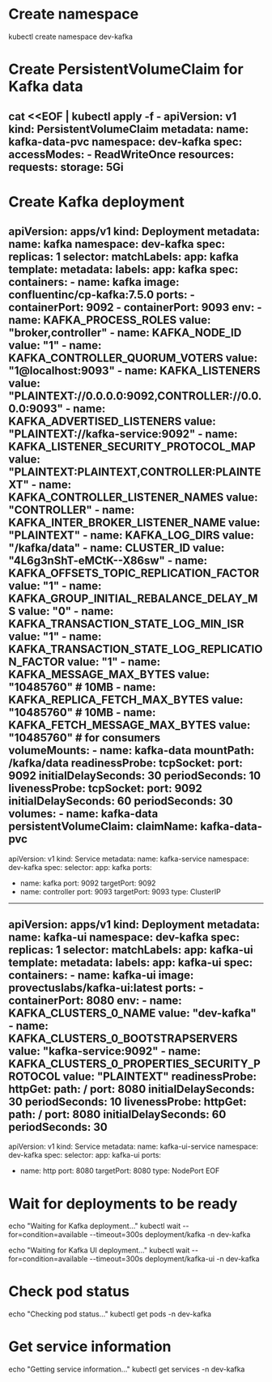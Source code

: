 # Create namespace
kubectl create namespace dev-kafka

# Create PersistentVolumeClaim for Kafka data
cat <<EOF | kubectl apply -f -
apiVersion: v1
kind: PersistentVolumeClaim
metadata:
  name: kafka-data-pvc
  namespace: dev-kafka
spec:
  accessModes:
    - ReadWriteOnce
  resources:
    requests:
      storage: 5Gi
---
# Create Kafka deployment
apiVersion: apps/v1
kind: Deployment
metadata:
  name: kafka
  namespace: dev-kafka
spec:
  replicas: 1
  selector:
    matchLabels:
      app: kafka
  template:
    metadata:
      labels:
        app: kafka
    spec:
      containers:
      - name: kafka
        image: confluentinc/cp-kafka:7.5.0
        ports:
        - containerPort: 9092
        - containerPort: 9093
        env:
        - name: KAFKA_PROCESS_ROLES
          value: "broker,controller"
        - name: KAFKA_NODE_ID
          value: "1"
        - name: KAFKA_CONTROLLER_QUORUM_VOTERS
          value: "1@localhost:9093"
        - name: KAFKA_LISTENERS
          value: "PLAINTEXT://0.0.0.0:9092,CONTROLLER://0.0.0.0:9093"
        - name: KAFKA_ADVERTISED_LISTENERS
          value: "PLAINTEXT://kafka-service:9092"
        - name: KAFKA_LISTENER_SECURITY_PROTOCOL_MAP
          value: "PLAINTEXT:PLAINTEXT,CONTROLLER:PLAINTEXT"
        - name: KAFKA_CONTROLLER_LISTENER_NAMES
          value: "CONTROLLER"
        - name: KAFKA_INTER_BROKER_LISTENER_NAME
          value: "PLAINTEXT"
        - name: KAFKA_LOG_DIRS
          value: "/kafka/data"
        - name: CLUSTER_ID
          value: "4L6g3nShT-eMCtK--X86sw"
        - name: KAFKA_OFFSETS_TOPIC_REPLICATION_FACTOR
          value: "1"
        - name: KAFKA_GROUP_INITIAL_REBALANCE_DELAY_MS
          value: "0"
        - name: KAFKA_TRANSACTION_STATE_LOG_MIN_ISR
          value: "1"
        - name: KAFKA_TRANSACTION_STATE_LOG_REPLICATION_FACTOR
          value: "1"
        - name: KAFKA_MESSAGE_MAX_BYTES
          value: "10485760"  # 10MB
        - name: KAFKA_REPLICA_FETCH_MAX_BYTES
          value: "10485760" # 10MB
        - name: KAFKA_FETCH_MESSAGE_MAX_BYTES
          value: "10485760"   # for consumers          
        volumeMounts:
        - name: kafka-data
          mountPath: /kafka/data
        readinessProbe:
          tcpSocket:
            port: 9092
          initialDelaySeconds: 30
          periodSeconds: 10
        livenessProbe:
          tcpSocket:
            port: 9092
          initialDelaySeconds: 60
          periodSeconds: 30
      volumes:
      - name: kafka-data
        persistentVolumeClaim:
          claimName: kafka-data-pvc
---
apiVersion: v1
kind: Service
metadata:
  name: kafka-service
  namespace: dev-kafka
spec:
  selector:
    app: kafka
  ports:
  - name: kafka
    port: 9092
    targetPort: 9092
  - name: controller
    port: 9093
    targetPort: 9093
  type: ClusterIP
---
apiVersion: apps/v1
kind: Deployment
metadata:
  name: kafka-ui
  namespace: dev-kafka
spec:
  replicas: 1
  selector:
    matchLabels:
      app: kafka-ui
  template:
    metadata:
      labels:
        app: kafka-ui
    spec:
      containers:
      - name: kafka-ui
        image: provectuslabs/kafka-ui:latest
        ports:
        - containerPort: 8080
        env:
        - name: KAFKA_CLUSTERS_0_NAME
          value: "dev-kafka"
        - name: KAFKA_CLUSTERS_0_BOOTSTRAPSERVERS
          value: "kafka-service:9092"
        - name: KAFKA_CLUSTERS_0_PROPERTIES_SECURITY_PROTOCOL
          value: "PLAINTEXT"
        readinessProbe:
          httpGet:
            path: /
            port: 8080
          initialDelaySeconds: 30
          periodSeconds: 10
        livenessProbe:
          httpGet:
            path: /
            port: 8080
          initialDelaySeconds: 60
          periodSeconds: 30
---
apiVersion: v1
kind: Service
metadata:
  name: kafka-ui-service
  namespace: dev-kafka
spec:
  selector:
    app: kafka-ui
  ports:
  - name: http
    port: 8080
    targetPort: 8080
  type: NodePort
EOF

# Wait for deployments to be ready
echo "Waiting for Kafka deployment..."
kubectl wait --for=condition=available --timeout=300s deployment/kafka -n dev-kafka

echo "Waiting for Kafka UI deployment..."
kubectl wait --for=condition=available --timeout=300s deployment/kafka-ui -n dev-kafka

# Check pod status
echo "Checking pod status..."
kubectl get pods -n dev-kafka

# Get service information
echo "Getting service information..."
kubectl get services -n dev-kafka